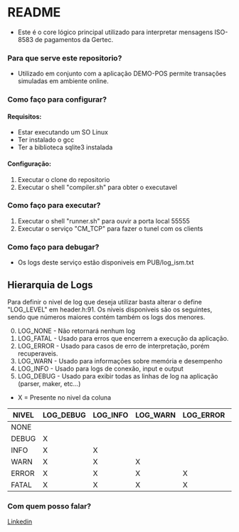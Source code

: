 # README #

* Este é o core lógico principal utilizado para interpretar mensagens ISO-8583 de pagamentos da Gertec.

### Para que serve este repositorio? ###

* Utilizado em conjunto com a aplicação DEMO-POS permite transações simuladas em ambiente online.

### Como faço para configurar? ###

#### Requisitos:
* Estar executando um SO Linux
* Ter instalado o gcc
* Ter a biblioteca sqlite3 instalada

#### Configuração:
1. Executar o clone do repositorio
2. Executar o shell "compiler.sh" para obter o executavel

### Como faço para executar? ###

1. Executar o shell "runner.sh" para ouvir a porta local 55555
2. Executar o serviço "CM_TCP" para fazer o tunel com os clients

### Como faço para debugar? ###

* Os logs deste serviço estão disponiveis em PUB/log_ism.txt

## Hierarquia de Logs

Para definir o nivel de log que deseja utilizar basta alterar o define "LOG_LEVEL" em header.h:91. 
Os niveis disponiveis são os seguintes, sendo que números maiores contém também os logs dos menores.

0. LOG_NONE - Não retornará nenhum log
1. LOG_FATAL - Usado para erros que encerrem a execução da aplicação.
2. LOG_ERROR - Usado para casos de erro de interpretação, porém recuperaveis.
3. LOG_WARN - Usado para informações sobre memória e desempenho
4. LOG_INFO - Usado para logs de conexão, input e output
5. LOG_DEBUG - Usado para exibir todas as linhas de log na aplicação (parser, maker, etc...)

* X = Presente no nivel da coluna

| NIVEL | LOG_DEBUG | LOG_INFO  | LOG_WARN  | LOG_ERROR | LOG_FATAL | LOG_NONE  |
| ----- | --------- | --------- | --------- | --------- | --------- | --------- |
| NONE  |           |           |           |           |           |           |
| DEBUG |     X     |           |           |           |           |           |
| INFO  |     X     |     X     |           |           |           |           |
| WARN  |     X     |     X     |     X     |           |           |           |
| ERROR |     X     |     X     |     X     |     X     |           |           |
| FATAL |     X     |     X     |     X     |     X     |     X     |           |

### Com quem posso falar? ###
[Linkedin](https://www.linkedin.com/in/erick-calegaro/)
